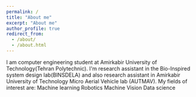 ```yaml
---
permalink: /
title: "About me"
excerpt: "About me"
author_profile: true
redirect_from: 
  - /about/
  - /about.html
---
```

I am computer engineering student at Amirkabir University of Technology(Tehran Polytechnic). I'm research assistant in the Bio-Inspired system design lab(BINSDELA) and also research assistant in Amirkabir University of Technology Micro Aerial Vehicle lab (AUTMAV). 
My fields of interest are:
  Machine learning
  Robotics
  Machine Vision
  Data science
